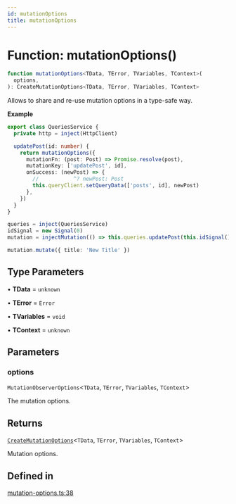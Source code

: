 ```yaml
---
id: mutationOptions
title: mutationOptions
---
```


# Function: mutationOptions()

```ts
function mutationOptions<TData, TError, TVariables, TContext>(
  options,
): CreateMutationOptions<TData, TError, TVariables, TContext>
```

Allows to share and re-use mutation options in a type-safe way.

**Example**

```ts
export class QueriesService {
  private http = inject(HttpClient)

  updatePost(id: number) {
    return mutationOptions({
      mutationFn: (post: Post) => Promise.resolve(post),
      mutationKey: ['updatePost', id],
      onSuccess: (newPost) => {
        //           ^? newPost: Post
        this.queryClient.setQueryData(['posts', id], newPost)
      },
    })
  }
}

queries = inject(QueriesService)
idSignal = new Signal(0)
mutation = injectMutation(() => this.queries.updatePost(this.idSignal()))

mutation.mutate({ title: 'New Title' })
```

## Type Parameters

• **TData** = `unknown`

• **TError** = `Error`

• **TVariables** = `void`

• **TContext** = `unknown`

## Parameters

### options

`MutationObserverOptions`\<`TData`, `TError`, `TVariables`, `TContext`\>

The mutation options.

## Returns

[`CreateMutationOptions`](../interfaces/createmutationoptions.md)\<`TData`, `TError`, `TVariables`, `TContext`\>

Mutation options.

## Defined in

[mutation-options.ts:38](https://github.com/TanStack/query/blob/main/packages/angular-query-experimental/src/mutation-options.ts#L38)

